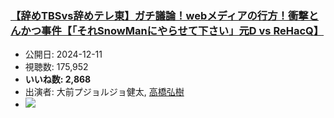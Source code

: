 ### [【辞めTBSvs辞めテレ東】ガチ議論！webメディアの行方！衝撃とんかつ事件【「それSnowManにやらせて下さい」元D vs ReHacQ】](https://www.youtube.com/watch?v=fsS0Jv4PVrY)
-   公開日: 2024-12-11
-   視聴数: 175,952
-   **いいね数: 2,868**
-   出演者: 大前プジョルジョ健太, [高橋弘樹](/rehacq_fan/people/高橋弘樹 "wikilink")
- [![](https://img.youtube.com/vi/fsS0Jv4PVrY/hqdefault.jpg)](https://www.youtube.com/watch?v=fsS0Jv4PVrY)
